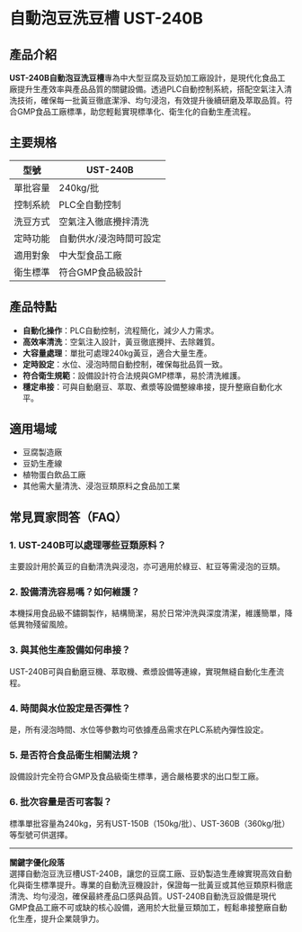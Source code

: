 # 自動泡豆洗豆槽 UST-240B

## 產品介紹

**UST-240B自動泡豆洗豆槽**專為中大型豆腐及豆奶加工廠設計，是現代化食品工廠提升生產效率與產品品質的關鍵設備。透過PLC自動控制系統，搭配空氣注入清洗技術，確保每一批黃豆徹底潔淨、均勻浸泡，有效提升後續研磨及萃取品質。符合GMP食品工廠標準，助您輕鬆實現標準化、衛生化的自動生產流程。

## 主要規格

| 型號         | UST-240B                 |
|--------------|--------------------------|
| 單批容量     | 240kg/批                 |
| 控制系統     | PLC全自動控制            |
| 洗豆方式     | 空氣注入徹底攪拌清洗     |
| 定時功能     | 自動供水/浸泡時間可設定   |
| 適用對象     | 中大型食品工廠           |
| 衛生標準     | 符合GMP食品級設計        |

## 產品特點

- **自動化操作**：PLC自動控制，流程簡化，減少人力需求。
- **高效率清洗**：空氣注入設計，黃豆徹底攪拌、去除雜質。
- **大容量處理**：單批可處理240kg黃豆，適合大量生產。
- **定時設定**：水位、浸泡時間自動控制，確保每批品質一致。
- **符合衛生規範**：設備設計符合法規與GMP標準，易於清洗維護。
- **穩定串接**：可與自動磨豆、萃取、煮漿等設備整線串接，提升整廠自動化水平。

## 適用場域

- 豆腐製造廠
- 豆奶生產線
- 植物蛋白飲品工廠
- 其他需大量清洗、浸泡豆類原料之食品加工業

## 常見買家問答（FAQ）

### 1. UST-240B可以處理哪些豆類原料？
主要設計用於黃豆的自動清洗與浸泡，亦可適用於綠豆、紅豆等需浸泡的豆類。

### 2. 設備清洗容易嗎？如何維護？
本機採用食品級不鏽鋼製作，結構簡潔，易於日常沖洗與深度清潔，維護簡單，降低異物殘留風險。

### 3. 與其他生產設備如何串接？
UST-240B可與自動磨豆機、萃取機、煮漿設備等連線，實現無縫自動化生產流程。

### 4. 時間與水位設定是否彈性？
是，所有浸泡時間、水位等參數均可依據產品需求在PLC系統內彈性設定。

### 5. 是否符合食品衛生相關法規？
設備設計完全符合GMP及食品級衛生標準，適合嚴格要求的出口型工廠。

### 6. 批次容量是否可客製？
標準單批容量為240kg，另有UST-150B（150kg/批）、UST-360B（360kg/批）等型號可供選擇。

---

**關鍵字優化段落**  
選擇自動泡豆洗豆槽UST-240B，讓您的豆腐工廠、豆奶製造生產線實現高效自動化與衛生標準提升。專業的自動洗豆機設計，保證每一批黃豆或其他豆類原料徹底清洗、均勻浸泡，確保最終產品口感與品質。UST-240B自動洗豆設備是現代GMP食品工廠不可或缺的核心設備，適用於大批量豆類加工，輕鬆串接整廠自動化生產，提升企業競爭力。
